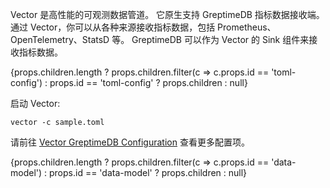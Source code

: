 Vector 是高性能的可观测数据管道。
它原生支持 GreptimeDB 指标数据接收端。
通过 Vector，你可以从各种来源接收指标数据，包括 Prometheus、OpenTelemetry、StatsD 等。
GreptimeDB 可以作为 Vector 的 Sink 组件来接收指标数据。

{props.children.length ? props.children.filter(c => c.props.id == 'toml-config') : props.id == 'toml-config' ? props.children : null}

启动 Vector:

```
vector -c sample.toml
```

请前往 [Vector GreptimeDB Configuration](https://vector.dev/docs/reference/sinks/greptimedb/) 查看更多配置项。

{props.children.length ? props.children.filter(c => c.props.id == 'data-model') : props.id == 'data-model' ? props.children : null}
